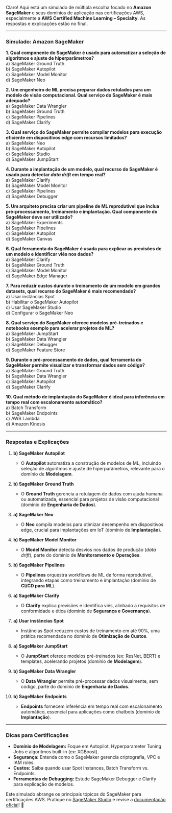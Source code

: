 Claro! Aqui está um simulado de múltipla escolha focado no **Amazon SageMaker** e seus domínios de aplicação nas certificações AWS, especialmente a **AWS Certified Machine Learning – Specialty**. As respostas e explicações estão no final.  

---

### **Simulado: Amazon SageMaker**  
**1. Qual componente do SageMaker é usado para automatizar a seleção de algoritmos e ajuste de hiperparâmetros?**  
a) SageMaker Ground Truth  
b) SageMaker Autopilot  
c) SageMaker Model Monitor  
d) SageMaker Neo  

**2. Um engenheiro de ML precisa preparar dados rotulados para um modelo de visão computacional. Qual serviço do SageMaker é mais adequado?**  
a) SageMaker Data Wrangler  
b) SageMaker Ground Truth  
c) SageMaker Pipelines  
d) SageMaker Clarify  

**3. Qual serviço do SageMaker permite compilar modelos para execução eficiente em dispositivos edge com recursos limitados?**  
a) SageMaker Neo  
b) SageMaker Autopilot  
c) SageMaker Studio  
d) SageMaker JumpStart  

**4. Durante a implantação de um modelo, qual recurso do SageMaker é usado para detectar *data drift* em tempo real?**  
a) SageMaker Clarify  
b) SageMaker Model Monitor  
c) SageMaker Pipelines  
d) SageMaker Debugger  

**5. Um arquiteto precisa criar um pipeline de ML reprodutível que inclua pré-processamento, treinamento e implantação. Qual componente do SageMaker deve ser utilizado?**  
a) SageMaker Experiments  
b) SageMaker Pipelines  
c) SageMaker Autopilot  
d) SageMaker Canvas  

**6. Qual ferramenta do SageMaker é usada para explicar as previsões de um modelo e identificar viés nos dados?**  
a) SageMaker Clarify  
b) SageMaker Ground Truth  
c) SageMaker Model Monitor  
d) SageMaker Edge Manager  

**7. Para reduzir custos durante o treinamento de um modelo em grandes datasets, qual recurso do SageMaker é mais recomendado?**  
a) Usar instâncias Spot  
b) Habilitar o SageMaker Autopilot  
c) Usar SageMaker Studio  
d) Configurar o SageMaker Neo  

**8. Qual serviço do SageMaker oferece modelos pré-treinados e notebooks exemplo para acelerar projetos de ML?**  
a) SageMaker JumpStart  
b) SageMaker Data Wrangler  
c) SageMaker Debugger  
d) SageMaker Feature Store  

**9. Durante o pré-processamento de dados, qual ferramenta do SageMaker permite visualizar e transformar dados sem código?**  
a) SageMaker Ground Truth  
b) SageMaker Data Wrangler  
c) SageMaker Autopilot  
d) SageMaker Clarify  

**10. Qual método de implantação do SageMaker é ideal para inferência em tempo real com escalonamento automático?**  
a) Batch Transform  
b) SageMaker Endpoints  
c) AWS Lambda  
d) Amazon Kinesis  

---

### **Respostas e Explicações**  
1. **b) SageMaker Autopilot**  
   - O **Autopilot** automatiza a construção de modelos de ML, incluindo seleção de algoritmos e ajuste de hiperparâmetros, relevante para o domínio de **Modelagem**.  

2. **b) SageMaker Ground Truth**  
   - O **Ground Truth** gerencia a rotulagem de dados com ajuda humana ou automatizada, essencial para projetos de visão computacional (domínio de **Engenharia de Dados**).  

3. **a) SageMaker Neo**  
   - O **Neo** compila modelos para otimizar desempenho em dispositivos edge, crucial para implantações em IoT (domínio de **Implantação**).  

4. **b) SageMaker Model Monitor**  
   - O **Model Monitor** detecta desvios nos dados de produção (*data drift*), parte do domínio de **Monitoramento e Operações**.  

5. **b) SageMaker Pipelines**  
   - O **Pipelines** orquestra workflows de ML de forma reprodutível, integrando etapas como treinamento e implantação (domínio de **CI/CD para ML**).  

6. **a) SageMaker Clarify**  
   - O **Clarify** explica previsões e identifica viés, alinhado a requisitos de conformidade e ética (domínio de **Segurança e Governança**).  

7. **a) Usar instâncias Spot**  
   - Instâncias Spot reduzem custos de treinamento em até 90%, uma prática recomendada no domínio de **Otimização de Custos**.  

8. **a) SageMaker JumpStart**  
   - O **JumpStart** oferece modelos pré-treinados (ex: ResNet, BERT) e templates, acelerando projetos (domínio de **Modelagem**).  

9. **b) SageMaker Data Wrangler**  
   - O **Data Wrangler** permite pré-processar dados visualmente, sem código, parte do domínio de **Engenharia de Dados**.  

10. **b) SageMaker Endpoints**  
    - **Endpoints** fornecem inferência em tempo real com escalonamento automático, essencial para aplicações como chatbots (domínio de **Implantação**).  

---

### **Dicas para Certificações**  
- **Domínio de Modelagem:** Foque em Autopilot, Hyperparameter Tuning Jobs e algoritmos built-in (ex: XGBoost).  
- **Segurança:** Entenda como o SageMaker gerencia criptografia, VPC e IAM roles.  
- **Custos:** Saiba quando usar Spot Instances, Batch Transform vs. Endpoints.  
- **Ferramentas de Debugging:** Estude SageMaker Debugger e Clarify para explicação de modelos.  

Este simulado abrange os principais tópicos do SageMaker para certificações AWS. Pratique no [SageMaker Studio](https://aws.amazon.com/sagemaker/studio/) e revise a [documentação oficial](https://docs.aws.amazon.com/sagemaker/)! 🚀